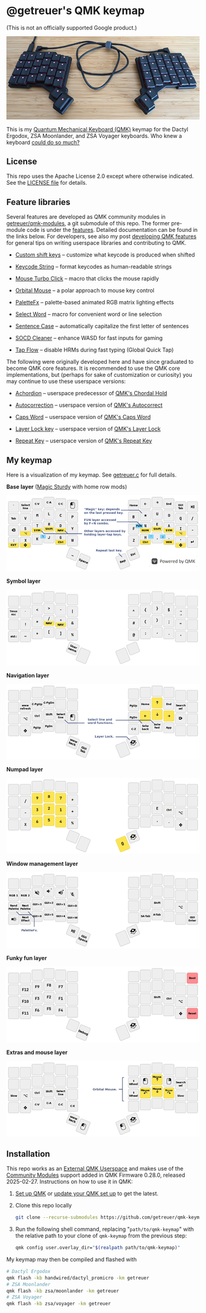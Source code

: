 # @getreuer's QMK keymap

(This is not an officially supported Google product.)

![ZSA Voyager](doc/voyager.jpg)

This is my [Quantum Mechanical Keyboard (QMK)](https://docs.qmk.fm) keymap for
the Dactyl Ergodox, ZSA Moonlander, and ZSA Voyager keyboards. Who knew a
keyboard [could do so
much?](https://getreuer.info/posts/keyboards/tour/index.html)


## License

This repo uses the Apache License 2.0 except where otherwise indicated. See the
[LICENSE file](LICENSE.txt) for details.


## Feature libraries

Several features are developed as QMK community modules in
[getreuer/qmk-modules](https://github.com/getreuer/qmk-modules/), a git
submodule of this repo. The former pre-module code is under the
[features](features/). Detailed documentation can be found in the links below.
For developers, see also my post [developing QMK
features](https://getreuer.info/posts/keyboards/developing-qmk-features/index.html)
for general tips on writing userspace libraries and contributing to QMK.

* [Custom shift
  keys](https://getreuer.info/posts/keyboards/custom-shift-keys/index.html)
  &ndash; customize what keycode is produced when shifted

* [Keycode String](https://getreuer.info/posts/keyboards/keycode-string/index.html)
  &ndash; format keycodes as human-readable strings

* [Mouse Turbo
  Click](https://getreuer.info/posts/keyboards/mouse-turbo-click/index.html)
  &ndash; macro that clicks the mouse rapidly

* [Orbital
  Mouse](https://getreuer.info/posts/keyboards/orbital-mouse/index.html) &ndash;
  a polar approach to mouse key control

* [PaletteFx](https://getreuer.info/posts/keyboards/palettefx/index.html) &ndash;
  palette-based animated RGB matrix lighting effects

* [Select Word](https://getreuer.info/posts/keyboards/select-word/index.html)
  &ndash; macro for convenient word or line selection

* [Sentence Case](https://getreuer.info/posts/keyboards/sentence-case/index.html)
  &ndash; automatically capitalize the first letter of sentences

* [SOCD Cleaner](https://getreuer.info/posts/keyboards/socd-cleaner/index.html)
  &ndash; enhance WASD for fast inputs for gaming

* [Tap Flow](https://getreuer.info/posts/keyboards/tap-flow/index.html)
  &ndash; disable HRMs during fast typing (Global Quick Tap)

The following were originally developed here and have since graduated to become
QMK core features. It is recommended to use the QMK core implementations, but
(perhaps for sake of customization or curiosity) you may continue to use these
userspace versions:

* [Achordion](https://getreuer.info/posts/keyboards/achordion/index.html)
  &ndash; userspace predecessor of [QMK's Chordal
  Hold](https://docs.qmk.fm/tap_hold#chordal-hold)

* [Autocorrection](https://getreuer.info/posts/keyboards/autocorrection/index.html)
  &ndash; userspace version of [QMK's
  Autocorrect](https://docs.qmk.fm/features/autocorrect)

* [Caps Word](https://getreuer.info/posts/keyboards/caps-word/index.html)
  &ndash; userspace version of [QMK's Caps
  Word](https://docs.qmk.fm/features/caps_word)

* [Layer Lock key](https://getreuer.info/posts/keyboards/layer-lock/index.html)
  &ndash; userspace version of [QMK's Layer
  Lock](https://docs.qmk.fm/features/layer_lock)

* [Repeat Key](https://getreuer.info/posts/keyboards/repeat-key/index.html)
  &ndash; userspace version of [QMK's Repeat
  Key](https://docs.qmk.fm/features/repeat_key)


## My keymap

Here is a visualization of my keymap. See [getreuer.c](getreuer.c) for full
details.

**Base layer** ([Magic
Sturdy](https://getreuer.info/posts/keyboards/alt-layouts/index.html#magic-sturdy) with home row mods)

![Base layer](doc/layout-0-base.png)

**Symbol layer**

![Symbol layer](doc/layout-1-symbol.png)

**Navigation layer**

![Nav layer](doc/layout-2-nav.png)

**Numpad layer**

![Num layer](doc/layout-3-num.png)

**Window management layer**

![Win layer](doc/layout-4-win.png)

**Funky fun layer**

![Fun layer](doc/layout-5-fun.png)

**Extras and mouse layer**

![Ext layer](doc/layout-6-ext.png)


## Installation

This repo works as an [External QMK
Userspace](https://docs.qmk.fm/newbs_external_userspace) and makes use of the
[Community Modules](https://docs.qmk.fm/features/community_modules) support
added in QMK Firmware 0.28.0, released 2025-02-27. Instructions on how to use
it in QMK:

1. [Set up QMK](https://docs.qmk.fm/newbs) or [update your QMK set
   up](https://docs.qmk.fm/newbs_git_using_your_master_branch#updating-your-master-branch)
   to get the latest.

2. Clone this repo locally

   ```sh
   git clone --recurse-submodules https://github.com/getreuer/qmk-keymap
   ```

3. Run the following shell command, replacing "`path/to/qmk-keymap`" with the
   relative path to your clone of `qmk-keymap` from the previous step:

   ```sh
   qmk config user.overlay_dir="$(realpath path/to/qmk-keymap)"
   ```

My keymap may then be compiled and flashed with

```sh
# Dactyl Ergodox
qmk flash -kb handwired/dactyl_promicro -km getreuer
# ZSA Moonlander
qmk flash -kb zsa/moonlander -km getreuer
# ZSA Voyager
qmk flash -kb zsa/voyager -km getreuer
```

